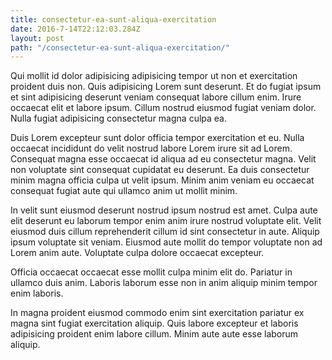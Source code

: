 ```yaml
---
title: consectetur-ea-sunt-aliqua-exercitation
date: 2016-7-14T22:12:03.284Z
layout: post
path: "/consectetur-ea-sunt-aliqua-exercitation/"
---
```


Qui mollit id dolor adipisicing adipisicing tempor ut non et exercitation proident duis non. Quis adipisicing Lorem sunt deserunt. Et do fugiat ipsum et sint adipisicing deserunt veniam consequat labore cillum enim. Irure occaecat elit et labore ipsum. Cillum nostrud eiusmod fugiat veniam dolor. Nulla fugiat adipisicing consectetur magna culpa ea.

Duis Lorem excepteur sunt dolor officia tempor exercitation et eu. Nulla occaecat incididunt do velit nostrud labore Lorem irure sit ad Lorem. Consequat magna esse occaecat id aliqua ad eu consectetur magna. Velit non voluptate sint consequat cupidatat eu deserunt. Ea duis consectetur minim magna officia culpa ut velit ipsum. Minim anim veniam eu occaecat consequat fugiat aute qui ullamco anim ut mollit minim.

In velit sunt eiusmod deserunt nostrud ipsum nostrud est amet. Culpa aute elit deserunt eu laborum tempor enim anim irure nostrud voluptate elit. Velit eiusmod duis cillum reprehenderit cillum id sint consectetur in aute. Aliquip ipsum voluptate sit veniam. Eiusmod aute mollit do tempor voluptate non ad Lorem anim aute. Voluptate culpa dolore occaecat excepteur.

Officia occaecat occaecat esse mollit culpa minim elit do. Pariatur in ullamco duis anim. Laboris laborum esse non in anim aliquip minim tempor enim laboris.

In magna proident eiusmod commodo enim sint exercitation pariatur ex magna sint fugiat exercitation aliquip. Quis labore excepteur et laboris adipisicing proident enim labore cillum. Minim aute aute esse laborum aliquip.